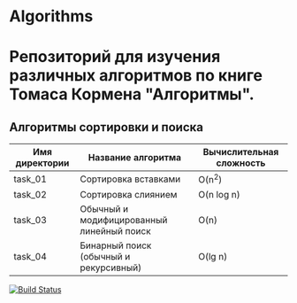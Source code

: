 # Algorithms
# Репозиторий для изучения различных алгоритмов по книге Томаса Кормена "Алгоритмы".

## Алгоритмы сортировки и поиска

|   Имя директории   | Название алгоритма| Вычислительная сложность |
| ------------- | ----------------------------------------- | ------|
|  task_01  | Сортировка вставками | O(n<sup>2</sup>) |
|  task_02  | Сортировка слиянием | 	O(n log n) |
|  task_03  | Обычный и модифицированный линейный поиск | O(n) |
|  task_04  | Бинарный поиск (обычный и рекурсивный) | O(lg n) |

[![Build Status](https://travis-ci.org/Ksupall/Algorithms.svg?branch=master)](https://travis-ci.org/Ksupall/Algorithms)
